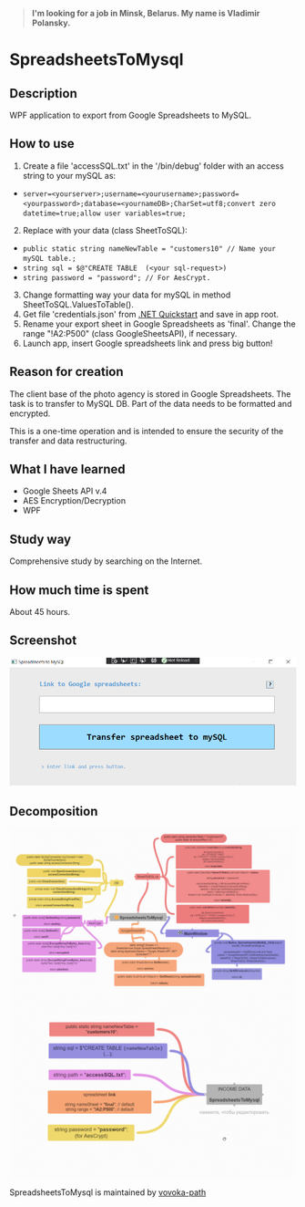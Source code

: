 > **I'm looking for a job in Minsk, Belarus. My name is Vladimir Polansky.**

# SpreadsheetsToMysql

## Description

WPF application to export from Google Spreadsheets to MySQL.

## How to use

1. Create a file 'accessSQL.txt' in the '/bin/debug' folder with an access string to your mySQL as:
- `server=<yourserver>;username=<yourusername>;password=<yourpassword>;database=<yournameDB>;CharSet=utf8;convert zero datetime=true;allow user variables=true;`
2. Replace with your data (class SheetToSQL):
- `public static string nameNewTable = "customers10" // Name your mySQL table.;`
- `string sql = $@"CREATE TABLE `<nameNewTable>` (<your sql-request>)`
- `string password = "password"; // For AesCrypt.`
3. Change formatting way your data for mySQL in method SheetToSQL.ValuesToTable().
4. Get file 'credentials.json' from [.NET Quickstart](https://developers.google.com/sheets/api/quickstart/dotnet) and save in app root.
5. Rename your export sheet in Google Spreadsheets as 'final'. Change the range "!A2:P500" (class GoogleSheetsAPI), if necessary.
5. Launch app, insert Google spreadsheets link and press big button!

## Reason for creation

The client base of the photo agency is stored in Google Spreadsheets. The task is to transfer to MySQL DB. Part of the data needs to be formatted and encrypted.

This is a one-time operation and is intended to ensure the security of the transfer and data restructuring. 

## What I have learned

- Google Sheets API v.4
- AES Encryption/Decryption
- WPF

## Study way

Comprehensive study by searching on the Internet.

## How much time is spent

About 45 hours.

## Screenshot

![screenshot](https://github.com/vovoka-path/SpreadsheetsToMysql/blob/master/images/screenshot-SpreadsheetsToMysql.png)

## Decomposition

![DECOMPOSITION](https://github.com/vovoka-path/SpreadsheetsToMysql/blob/master/images/DECOMPOSITION-SpreadsheetsToMysql.png)
![INCOME DATA](https://github.com/vovoka-path/SpreadsheetsToMysql/blob/master/images/INCOME%20DATA-SpreadsheetsToMysql.png)

SpreadsheetsToMysql is maintained by [vovoka-path](https://github.com/vovoka-path/)